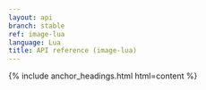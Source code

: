 ```yaml
---
layout: api
branch: stable
ref: image-lua
language: Lua
title: API reference (image-lua)
---
```

{% include anchor_headings.html html=content %}